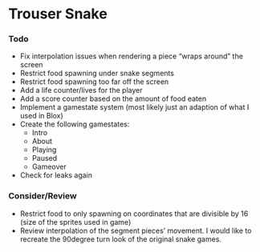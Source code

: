 # Trouser Snake

### Todo

* Fix interpolation issues when rendering a piece “wraps around” the screen
* Restrict food spawning under snake segments
* Restrict food spawning too far off the screen
* Add a life counter/lives for the player
* Add a score counter based on the amount of food eaten
* Implement a gamestate system (most likely just an adaption of what I used in Blox)
* Create the following gamestates:
	* Intro
	* About
	* Playing
	* Paused
	* Gameover
* Check for leaks again

### Consider/Review
* Restrict food to only spawning on coordinates that are divisible by 16 (size of the sprites used in game)
* Review interpolation of the segment pieces’ movement. I would like to recreate the 90degree turn look of the original snake games.
